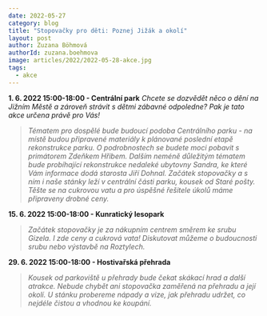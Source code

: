 ```yaml
---
date: 2022-05-27
category: blog
title: "Stopovačky pro děti: Poznej Jižák a okolí"
layout: post
author: Zuzana Böhmová
authorId: zuzana.boehmova
image: articles/2022/2022-05-28-akce.jpg
tags: 
  - akce
---
```


**1. 6. 2022 15:00-18:00 - Centrální park**
*Chcete se dozvědět něco o dění na Jižním Městě a zároveň strávit s dětmi zábavné odpoledne? Pak je tato akce určena právě pro Vás!*
>*Tématem pro dospělé bude budoucí podoba Centrálního parku - na místě budou připravené materiály k plánované poslední etapě rekonstrukce parku. O podrobnostech se budete moci pobavit s primátorem Zdeňkem Hřibem. Dalším neméně důležitým tématem bude probíhající rekonstrukce nedaleké ubytovny Sandra, ke které Vám informace dodá starosta Jiří Dohnal.*
>*Začátek stopovačky a s ním i naše stánky leží v centrální části parku, kousek od Staré pošty. Těšte se na cukrovou vatu a pro úspěšné řešitele úkolů máme připraveny drobné ceny.*

**15. 6. 2022 15:00-18:00 - Kunratický lesopark**
>*Začátek stopovačky je za nákupním centrem směrem ke srubu Gizela. I zde ceny a cukrová vata! Diskutovat můžeme o budoucnosti srubu nebo výstavbě na Roztylech.*

**29. 6. 2022 15:00-18:00 - Hostivařská přehrada**
>*Kousek od parkoviště u přehrady bude čekat skákací hrad a další atrakce. Nebude chybět ani stopovačka zaměřená na přehradu a její okolí. U stánku probereme nápady a vize, jak přehradu udržet, co nejdéle čistou a vhodnou ke koupání.*

